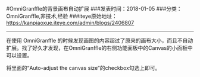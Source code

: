 #OmniGranffle的背景画布自动扩展
###发表时间：2018-01-05
###分类：OmniGranffle,非技术,经验
###iteye原始地址：<a href="https://kanpiaoxue.iteye.com/admin/blogs/2406807" target="_blank">https://kanpiaoxue.iteye.com/admin/blogs/2406807</a>

---

<div class="iteye-blog-content-contain" style="font-size: 14px;"> 
 <p>在使用&nbsp;OmniGranffle 的时候发现画图的内容超过了原来的画布大小，而且不自动扩展。找了好久才发现，在OmniGranffle的右侧功能面板中的Canvas的小面板中可以设置。</p> 
 <p>将里面的“Auto-adjust the canvas size”的checkbox勾选上即可。</p> 
</div>